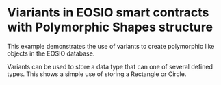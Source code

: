 # Viariants in EOSIO smart contracts with Polymorphic Shapes structure

This example demonstrates the use of variants to create polymorphic like objects in the EOSIO database.

Variants can be used to store a data type that can one of several defined types. This shows a simple use of storing a Rectangle or Circle.